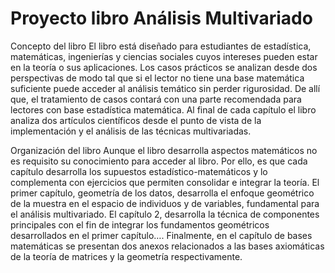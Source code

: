# Proyecto libro Análisis Multivariado

Concepto del libro
El libro está diseñado para estudiantes de estadística, matemáticas, ingenierías y ciencias sociales cuyos intereses pueden estar en la teoría o sus aplicaciones. Los casos prácticos se analizan desde dos perspectivas de modo tal que si el lector no tiene una base matemática suficiente puede acceder al análisis temático sin perder rigurosidad. De allí que, el tratamiento de casos contará con una parte recomendada para lectores con base estadística matemática. Al final de cada capítulo el libro analiza dos artículos científicos desde el  punto de vista de la implementación y el análisis de las técnicas multivariadas.

Organización del libro
Aunque el libro desarrolla aspectos matemáticos no es requisito su conocimiento para acceder al libro. Por ello, es que cada capítulo desarrolla los supuestos estadístico-matemáticos y lo complementa con ejercicios que permiten consolidar e integrar la teoría. El primer capítulo, geometría de los datos, desarrolla el enfoque geométrico de la muestra en el espacio de individuos y de variables, fundamental para el análisis multivariado. El capítulo 2, desarrolla la técnica de componentes principales con el fin de integrar los fundamentos geométricos desarrollados en el primer capítulo…. Finalmente, en el capítulo de bases matemáticas se presentan dos anexos relacionados a las bases axiomáticas de la teoría de matrices y la geometría respectivamente.
